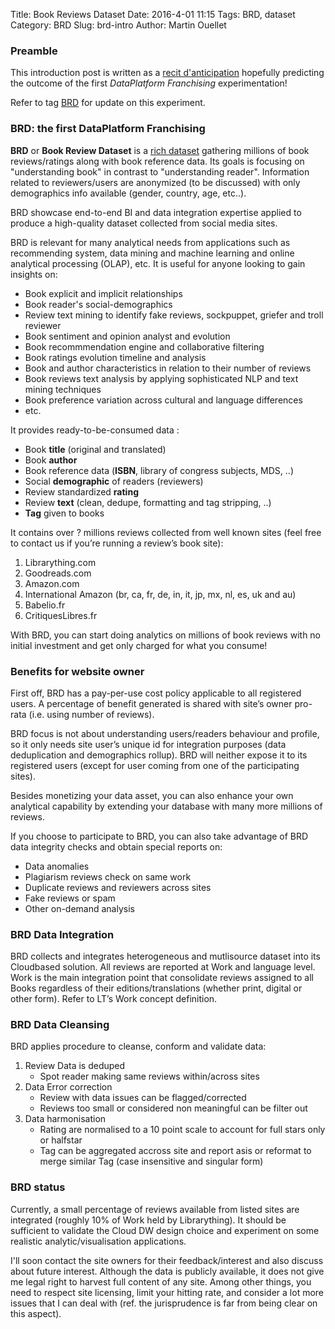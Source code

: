 Title: Book Reviews Dataset 
Date: 2016-4-01 11:15
Tags: BRD, dataset
Category: BRD
Slug: brd-intro
Author: Martin Ouellet

### Preamble

This introduction post is written as a [recit d'anticipation](https://fr.wikipedia.org/wiki/Anticipation_(fiction)) hopefully predicting the outcome of the first *DataPlatform Franchising* experimentation!

Refer to tag [BRD]({tag}BRD) for update on this experiment.

### BRD: the first DataPlatform Franchising

**BRD** or **Book Review Dataset** is a [rich dataset](http://www.techradar.com/news/world-of-tech/why-big-data-is-crude-oil-while-rich-data-is-refined-and-the-ultimate-in-bi-1289628) gathering millions of book reviews/ratings along with book reference data. Its goals is focusing on "understanding book" in contrast to "understanding reader".  Information related to reviewers/users are anonymized (to be discussed) with only demographics info available (gender, country, age, etc..).

BRD showcase end-to-end BI and data integration expertise applied to produce a high-quality dataset collected from social media sites.
 
BRD is relevant for many analytical needs from applications such as recommending system, data mining and machine learning and online analytical processing (OLAP), etc.  It is useful for anyone looking to gain insights on:

* Book explicit and implicit relationships
* Book reader's social-demographics
* Review text mining to identify fake reviews, sockpuppet, griefer and troll reviewer
* Book sentiment and opinion analyst and evolution
* Book recommmendation engine and collaborative filtering
* Book ratings evolution timeline and analysis
* Book and author characteristics in relation to their number of reviews
* Book reviews text analysis by applying sophisticated NLP and text mining techniques
* Book preference variation across cultural and language differences
* etc.

It provides ready-­to-­be­-consumed data :

* Book **t​itle**​ (original and translated)
* Book **a​uthor**
* Book r​eference ​data (**ISBN**, library of congress subjects, MDS, ..)
* Social **d​emographic​** of readers (reviewers)
* Review standardized **r​ating** 
* Review **t​ext** (clean, dedupe, formatting and tag stripping, ..)
* **Tag** ​given to books

It contains over ? millions reviews collected from well known sites (feel free to contact us if you’re running a review’s book site):

1. Librarything.com
2. Goodreads.com
3. Amazon.com
4. International Amazon (br, ca, fr, de, in, it, jp, mx, nl, es, uk and au)
5. Babelio.fr
6. CritiquesLibres.fr

With BRD, you can start doing analytics on millions of book reviews with no initial investment and get only charged for what you consume! 

### Benefits for website owner

First off, BRD has a pay­-per-­use cost policy applicable to all registered users. A percentage of benefit generated is shared with site’s owner pro­-rata (i.e. using number of reviews).

BRD focus is not about understanding users/readers behaviour and profile, so it only needs site user’s unique id for integration purposes (data deduplication and demographics roll­up). BRD will neither expose it to its registered users (except for user coming from one of the participating sites).

Besides monetizing your data asset, you can also enhance your own analytical capability by extending your database with many more millions of reviews.

If you choose to participate to BRD, you can also take advantage of BRD data integrity checks and obtain special reports on:

* Data anomalies
* Plagiarism reviews check on same work
* Duplicate reviews and reviewers across sites
* Fake reviews or spam
* Other on-demand analysis

### BRD Data Integration

BRD collects and integrates heterogeneous and mutli­source dataset into its Cloud­based solution. All reviews are reported at Work and language level. Work is the main integration point that consolidate reviews assigned to all Books regardless of their editions/translations (whether print, digital or other form). Refer to LT’s Work concept definition.

### BRD Data Cleansing

BRD applies procedure to cleanse, conform and validate data:

1. Review Data is deduped
    * Spot reader making same reviews within/across sites
2. Data Error correction
    * Review with data issues can be flagged/corrected
    * Reviews too small or considered non meaningful can be filter out
3. Data harmonisation
    * Rating are normalised to a 10 point scale to account for full stars only or half­star
    * Tag can be aggregated accross site and report as­is or reformat to merge similar Tag (case insensitive and singular form)

### BRD status

Currently, a small percentage of reviews available from listed sites are integrated (roughly 10% of Work held by Librarything).  It should be sufficient to validate the Cloud DW design choice and experiment on some realistic analytic/visualisation applications. 

I'll soon contact the site owners for their feedback/interest and also discuss about future interest. Although the data is publicly available, it does not give me legal right to harvest full content of any site.  Among other things, you need to respect site licensing, limit your hitting rate, and consider a lot more issues that I can deal with (ref. the jurisprudence is far from being clear on this aspect). 


